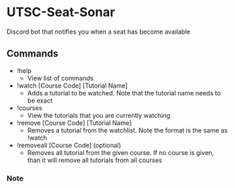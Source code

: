 # UTSC-Seat-Sonar
Discord bot that notifies you when a seat has become available

## Commands

- !help 
  - View list of commands
- !watch [Course Code] [Tutorial Name] 
  - Adds a tutorial to be watched. Note that the tutorial name needs to be exact
- !courses
  - View the tutorials that you are currently watching
- !remove [Course Code] [Tutorial Name]
  - Removes a tutorial from the watchlist. Note the format is the same as !watch
- !removeall [Course Code] (optional)
  - Removes all tutorial from the given course. If no course is given, than it will remove all tutorials from all courses
  
### Note

